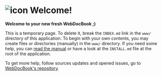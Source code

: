 ![icon](/webdocbook_assets/icons/webdocbook-144.png) Welcome!
=======================================================

**Welcome to your new fresh WebDocBook ;)**

This is a temporary page. To delete it, break the `INDEX.md` link
in the `www/` directory of this application. To begin with your own 
contents, you may create files or directories (manually) in the
`www/` directory. If you need some help, you can [read the manual](/docbookdoc) 
or have a look at the `INSTALL.md` file at the root of the application.

To get more help, follow sources updates and opened issues, go to
[WebDocBook's repository](http://github.com/wdbo/webdocbook).

